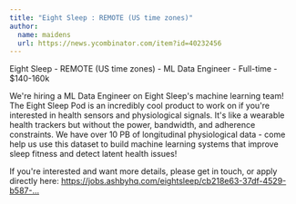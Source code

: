 ```yaml
---
title: "Eight Sleep : REMOTE (US time zones)"
author:
  name: maidens
  url: https://news.ycombinator.com/item?id=40232456
---
```

Eight Sleep - REMOTE (US time zones) - ML Data Engineer - Full-time - $140-160k

We&#x27;re hiring a ML Data Engineer on Eight Sleep&#x27;s machine learning team! The Eight Sleep Pod is an incredibly cool product to work on if you&#x27;re interested in health sensors and physiological signals. It&#x27;s like a wearable health trackers but without the power, bandwidth, and adherence constraints. We have over 10 PB of longitudinal physiological data - come help us use this dataset to build machine learning systems that improve sleep fitness and detect latent health issues!

If you&#x27;re interested and want more details, please get in touch, or apply directly here: <a href="https:&#x2F;&#x2F;jobs.ashbyhq.com&#x2F;eightsleep&#x2F;cb218e63-37df-4529-b587-260f0c17de26">https:&#x2F;&#x2F;jobs.ashbyhq.com&#x2F;eightsleep&#x2F;cb218e63-37df-4529-b587-...</a>
